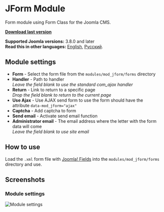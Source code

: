 # JForm Module
Form module using Form Class for the Joomla CMS.

**[Download last version](https://github.com/Septdir/mod_jform/releases/latest)**   

**Supported Joomla versions:** 3.8.0 and later  
**Read this in other languages:** 
[English](https://github.com/Septdir/mod_jform/blob/master/README.md), 
[Русский](https://github.com/Septdir/mod_jform/blob/master/README.ru-RU.md).


## Module settings
* **Form** - Select the form file from the `modules/mod_jform/forms` directory
* **Handler** - Path to handler  
*Leave the field blank to use the standard com_ajax handler*
* **Return** - Link to return to a specific page  
*Drop the field blank to return to the current page*
* **Use Ajax** - Use AJAX send form to use the form should have the attribute `data-mod_jform="ajax"`
* **Сaptcha** - Add captcha to form
* **Send email** - Activate send email function
* **Administrator email** - The email address where the letter with the form data will come  
*Leave the field blank to use site email*


## How to use
Load the `.xml` form file with [Joomla! Fields](https://docs.joomla.org/Form_field) into the `modules/mod_jform/forms` directory and use.


## Screenshots
### Module settings
![Module settings](https://septdir.ru/images/blog/41/params-en.jpg)
